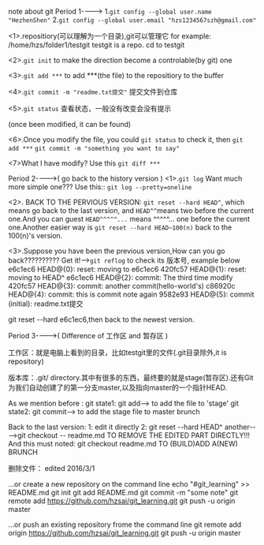 note about git
Period 1---->
        1.`git config --global user.name "HezhenShen"`
        2.`git config --global user.email "hzs1234567szh@gmail.com"` 

 <1>.repositiory(可以理解为一个目录),git可以管理它
        for example: /home/hzs/folder1/testgit
                testgit is a repo.
                cd to testgit

<2>.`git init` to make the direction become a controlable(by git) one

<3>.`git add ***` to add ***(the file) to the repositiory to the buffer

<4>.`git commit -m "readme.txt提交"` 提交文件到仓库

<5>.`git status` 查看状态，一般没有改变会没有提示

<!--- --->(once been modified, it can be found)

<6>.Once you modify the file, you could `git status` to check it, then `git add ***`
`git commit -m "something you want to say"`

<7>What I have modify?  Use this `git diff ***` 


Period 2---->( go back to the history version )
<1>.`git log` Want much more simple one??? Use this:: `git log --pretty=oneline`

<2>. BACK TO THE PERVIOUS VERSION: `git reset --hard HEAD^`, which means go
back to the last version, and `HEAD^^`means two before the current one.And 
you can guest `HEAD^^^^^...` means ^^^^^... one before the current one.Another
easier way is `git reset --hard HEAD~100(n)` back to the 100(n)'s version.

<3>.Suppose you have been the previous version,How can you go back??????????
Get it!-->`git reflog` to check its 版本号, example below
e6c1ec6 HEAD@{0}: reset: moving to e6c1ec6
420fc57 HEAD@{1}: reset: moving to HEAD^
e6c1ec6 HEAD@{2}: commit: The third time modify
420fc57 HEAD@{3}: commit: another commit(hello-world's)
c86920c HEAD@{4}: commit: this is commit note again
9582e93 HEAD@{5}: commit (initial): readme.txt提交

git reset --hard e6c1ec6,then back to the newest version.


Period 3---->( Difference of 工作区 and 暂存区 )

工作区：就是电脑上看到的目录，比如testgit里的文件(.git目录除外,it is repository)

版本库：.git/ directory.其中有很多的东西，最终要的就是stage(暂存区).还有Git
为我们自动创建了的第一分支master,以及指向master的一个指针HEAD.

As we mention before :
                git state1: git add--> to add the file to 'stage'
                            git state2: git commit--> to add the stage file
                                        to master brunch

Back to the last version:
        1: edit it directly
        2: git reset --hard HEAD^
another---->git checkout -- readme.md  TO REMOVE THE EDITED PART DIRECTLY!!!
        And this must noted: git checkout readme.md TO (BUILD)ADD A(NEW) BRUNCH


删除文件：
edited 2016/3/1

...or create a new repository on the command line
        echo "#git_learning" >> README.md
        git init 
        git add README.md
        git commit -m "some note"
        git remote add https://github.com/hzsai/git_learning.git
        git push -u origin master

...or push an existing repository frome the command line
        git remote add origin https://github.com/hzsai/git_learning.git
        git push -u origin master

 
